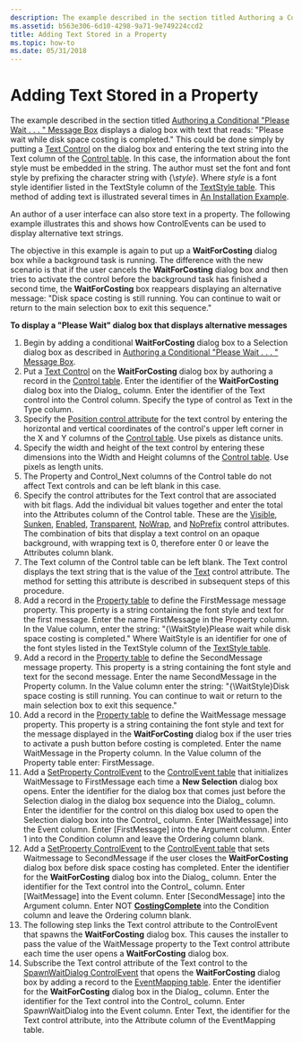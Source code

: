 ```yaml
---
description: The example described in the section titled Authoring a Conditional &\#0034;Please Wait .
ms.assetid: b563e306-6d10-4298-9a71-9e749224ccd2
title: Adding Text Stored in a Property
ms.topic: how-to
ms.date: 05/31/2018
---
```


# Adding Text Stored in a Property

The example described in the section titled [Authoring a Conditional "Please Wait . . . " Message Box](authoring-a-conditional-please-wait-------message-box.md) displays a dialog box with text that reads: "Please wait while disk space costing is completed." This could be done simply by putting a [Text Control](text-control.md) on the dialog box and entering the text string into the Text column of the [Control table](control-table.md). In this case, the information about the font style must be embedded in the string. The author must set the font and font style by prefixing the character string with {\\*style*}. Where *style* is a font style identifier listed in the TextStyle column of the [TextStyle table](textstyle-table.md). This method of adding text is illustrated several times in [An Installation Example](an-installation-example.md).

An author of a user interface can also store text in a property. The following example illustrates this and shows how ControlEvents can be used to display alternative text strings.

The objective in this example is again to put up a **WaitForCosting** dialog box while a background task is running. The difference with the new scenario is that if the user cancels the **WaitForCosting** dialog box and then tries to activate the control before the background task has finished a second time, the **WaitForCosting** box reappears displaying an alternative message: "Disk space costing is still running. You can continue to wait or return to the main selection box to exit this sequence."

**To display a "Please Wait" dialog box that displays alternative messages**

1.  Begin by adding a conditional **WaitForCosting** dialog box to a Selection dialog box as described in [Authoring a Conditional "Please Wait . . . " Message Box](authoring-a-conditional-please-wait-------message-box.md).
2.  Put a [Text Control](text-control.md) on the **WaitForCosting** dialog box by authoring a record in the [Control table](control-table.md). Enter the identifier of the **WaitForCosting** dialog box into the Dialog\_ column. Enter the identifier of the Text control into the Control column. Specify the type of control as Text in the Type column.
3.  Specify the [Position control attribute](position-control-attribute.md) for the text control by entering the horizontal and vertical coordinates of the control's upper left corner in the X and Y columns of the [Control table](control-table.md). Use pixels as distance units.
4.  Specify the width and height of the text control by entering these dimensions into the Width and Height columns of the [Control table](control-table.md). Use pixels as length units.
5.  The Property and Control\_Next columns of the Control table do not affect Text controls and can be left blank in this case.
6.  Specify the control attributes for the Text control that are associated with bit flags. Add the individual bit values together and enter the total into the Attributes column of the Control table. These are the [Visible](visible-control-attribute.md), [Sunken](sunken-control-attribute.md), [Enabled](enabled-control-attribute.md), [Transparent](transparent-control-attribute.md), [NoWrap](nowrap-control-attribute.md), and [NoPrefix](noprefix-control-attribute.md) control attributes. The combination of bits that display a text control on an opaque background, with wrapping text is 0, therefore enter 0 or leave the Attributes column blank.
7.  The Text column of the Control table can be left blank. The Text control displays the text string that is the value of the [Text](text-control-attribute.md) control attribute. The method for setting this attribute is described in subsequent steps of this procedure.
8.  Add a record in the [Property table](property-table.md) to define the FirstMessage message property. This property is a string containing the font style and text for the first message. Enter the name FirstMessage in the Property column. In the Value column, enter the string: "{\\WaitStyle}Please wait while disk space costing is completed." Where WaitStyle is an identifier for one of the font styles listed in the TextStyle column of the [TextStyle table](textstyle-table.md).
9.  Add a record in the [Property table](property-table.md) to define the SecondMessage message property. This property is a string containing the font style and text for the second message. Enter the name SecondMessage in the Property column. In the Value column enter the string: "{\\WaitStyle}Disk space costing is still running. You can continue to wait or return to the main selection box to exit this sequence."
10. Add a record in the [Property table](property-table.md) to define the WaitMessage message property. This property is a string containing the font style and text for the message displayed in the **WaitForCosting** dialog box if the user tries to activate a push button before costing is completed. Enter the name WaitMessage in the Property column. In the Value column of the Property table enter: FirstMessage.
11. Add a [SetProperty ControlEvent](setproperty-controlevent.md) to the [ControlEvent table](controlevent-table.md) that initializes WaitMessage to FirstMessage each time a **New Selection** dialog box opens. Enter the identifier for the dialog box that comes just before the Selection dialog in the dialog box sequence into the Dialog\_ column. Enter the identifier for the control on this dialog box used to open the Selection dialog box into the Control\_ column. Enter \[WaitMessage\] into the Event column. Enter \[FirstMessage\] into the Argument column. Enter 1 into the Condition column and leave the Ordering column blank.
12. Add a [SetProperty ControlEvent](setproperty-controlevent.md) to the [ControlEvent table](controlevent-table.md) that sets Waitmessage to SecondMessage if the user closes the **WaitForCosting** dialog box before disk space costing has completed. Enter the identifier for the **WaitForCosting** dialog box into the Dialog\_ column. Enter the identifier for the Text control into the Control\_ column. Enter \[WaitMessage\] into the Event column. Enter \[SecondMessage\] into the Argument column. Enter NOT [**CostingComplete**](costingcomplete.md) into the Condition column and leave the Ordering column blank.
13. The following step links the Text control attribute to the ControlEvent that spawns the **WaitForCosting** dialog box. This causes the installer to pass the value of the WaitMessage property to the Text control attribute each time the user opens a **WaitForCosting** dialog box.
14. Subscribe the Text control attribute of the Text control to the [SpawnWaitDialog ControlEvent](spawnwaitdialog-controlevent.md) that opens the **WaitForCosting** dialog box by adding a record to the [EventMapping table](eventmapping-table.md). Enter the identifier for the **WaitForCosting** dialog box in the Dialog\_ column. Enter the identifier for the Text control into the Control\_ column. Enter SpawnWaitDialog into the Event column. Enter Text, the identifier for the Text control attribute, into the Attribute column of the EventMapping table.

 

 



